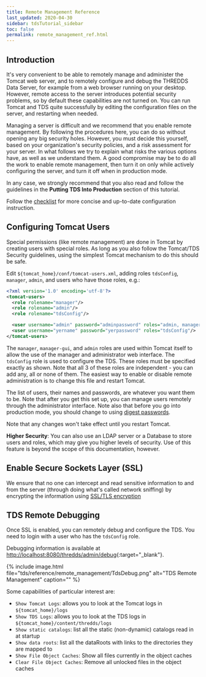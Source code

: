 ```yaml
---
title: Remote Management Reference
last_updated: 2020-04-30
sidebar: tdsTutorial_sidebar
toc: false
permalink: remote_management_ref.html
---
```


## Introduction

It's very convenient to be able to remotely manage and administer the Tomcat web server, and to remotely configure and debug the THREDDS Data Server, for example from a web browser running on your desktop.
However, remote access to the server introduces potential security problems, so by default these capabilities are not turned on.
You can run Tomcat and TDS quite successfully by editing the configuration files on the server, and restarting when needed.

Managing a server is difficult and we recommend that you enable remote management.
By following the procedures here, you can do so without opening any big security holes.
However, you must decide this yourself, based on your organization's security policies, and a risk assessment for your server.
In what follows we try to explain what risks the various options have, as well as we understand them.
A good compromise may be to do all the work to enable remote management, then turn it on only while actively configuring the server, and turn it off when in production mode.

In any case, we strongly recommend that you also read and follow the guidelines in the <b>Putting TDS Into Production</b> section of this tutorial.

Follow the [checklist](installation_checklist.html) for more concise and up-to-date configuration instruction.

## Configuring Tomcat Users

Special permissions (like remote management) are done in Tomcat by creating users with special roles.
As long as you also follow the Tomcat/TDS Security guidelines, using the simplest Tomcat mechanism to do this should be safe.

Edit `${tomcat_home}/conf/tomcat-users.xml`, adding roles `tdsConfig`, `manager`, `admin`, and users who have those roles, e.g.:

~~~xml
<?xml version='1.0' encoding='utf-8'?>
<tomcat-users>
  <role rolename="manager"/>
  <role rolename="admin"/>
  <role rolename="tdsConfig"/>

  <user username="admin" password="adminpassword" roles="admin, manager-gui, manager"/>
  <user username="yername" password="yerpassword" roles="tdsConfig"/>
</tomcat-users>
~~~

The `manager`, `manager-gui`, and `admin` roles are used within Tomcat itself to allow the use of the manager and administrator web interface.
The `tdsConfig` role is used to configure the TDS.
These roles must be specified exactly as shown.
Note that all 3 of these roles are independent - you can add any, all or none of them.
The easiest way to enable or disable remote administration is to change this file and restart Tomcat.

The list of users, their names and passwords, are whatever you want them to be.
Note that after you get this set up, you can manage users remotely through the administrator interface.
Note also that before you go into production mode, you should change to using [digest passwords](digested_passwords.html).

Note that any changes won't take effect until you restart Tomcat.

**Higher Security**:
You can also use an LDAP server or a Database to store users and roles, which may give you higher levels of security.
Use of this feature is beyond the scope of this documentation, however.

## Enable Secure Sockets Layer (SSL)

We ensure that no one can intercept and read sensitive information to and from the server (through doing what\'s called network sniffing) by encrypting the information using [SSL/TLS encryption](enable_tls_encryption.html)

## TDS Remote Debugging

Once SSL is enabled, you can remotely debug and configure the TDS.
You need to login with a user who has the `tdsConfig` role.

Debugging information is available at [http://localhost:8080/thredds/admin/debug](http://localhost:8080/thredds/admin/debug){:target="_blank"}.

{% include image.html file="tds/reference/remote_management/TdsDebug.png" alt="TDS Remote Management" caption="" %}

Some capabilities of particular interest are:

* `Show Tomcat Logs`: allows you to look at the Tomcat logs in `${tomcat_home}/logs`
* `Show TDS Logs`: allows you to look at the TDS logs in `${tomcat_home}/content/thredds/logs`
* `Show static catalogs`: list all the static (non-dynamic) catalogs read in at startup
* `Show data roots`: list all the dataRoots with links to the directories they are mapped to
* `Show File Object Caches`: Show all files currently in the object caches
* `Clear File Object Caches`: Remove all unlocked files in the object caches
